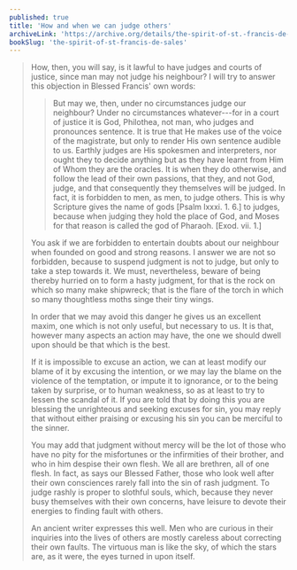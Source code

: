 ```yaml
---
published: true
title: 'How and when we can judge others'
archiveLink: 'https://archive.org/details/the-spirit-of-st.-francis-de-sales/page/88?view=theater'
bookSlug: 'the-spirit-of-st-francis-de-sales'
---
```


> How, then, you will say, is it lawful to have judges and courts of justice, since man may not judge his neighbour? I will try to answer this objection in Blessed Francis' own words:
>
>> But may we, then, under no circumstances judge our neighbour? Under no circumstances whatever---for in a court of justice it is God, Philothea, not man, who judges and pronounces sentence. It is true that He makes use of the voice of the magistrate, but only to render His own sentence audible to us. Earthly judges are His spokesmen and interpreters, nor ought they to decide anything but as they have learnt from Him of Whom they are the oracles. It is when they do otherwise, and follow the lead of their own passions, that they, and not God, judge, and that consequently they themselves will be judged. In fact, it is forbidden to men, as men, to judge others. This is why Scripture gives the name of gods [Psalm lxxxi. 1. 6.] to judges, because when judging they hold the place of God, and Moses for that reason is called the god of Pharaoh. [Exod. vii. 1.]
>
> You ask if we are forbidden to entertain doubts about our neighbour when founded on good and strong reasons. I answer we are not so forbidden, because to suspend judgment is not to judge, but only to take a step towards it. We must, nevertheless, beware of being thereby hurried on to form a hasty judgment, for that is the rock on which so many make shipwreck; that is the flare of the torch in which so many thoughtless moths singe their tiny wings.
>
> In order that we may avoid this danger he gives us an excellent maxim, one which is not only useful, but necessary to us. It is that, however many aspects an action may have, the one we should dwell upon should be that which is the best.
>
> If it is impossible to excuse an action, we can at least modify our blame of it by excusing the intention, or we may lay the blame on the violence of the temptation, or impute it to ignorance, or to the being taken by surprise, or to human weakness, so as at least to try to lessen the scandal of it. If you are told that by doing this you are blessing the unrighteous and seeking excuses for sin, you may reply that without either praising or excusing his sin you can be merciful to the sinner.
>
> You may add that judgment without mercy will be the lot of those who have no pity for the misfortunes or the infirmities of their brother, and who in him despise their own flesh. We all are brethren, all of one flesh. In fact, as says our Blessed Father, those who look well after their own consciences rarely fall into the sin of rash judgment. To judge rashly is proper to slothful souls, which, because they never busy themselves with their own concerns, have leisure to devote their energies to finding fault with others.
>
> An ancient writer expresses this well. Men who are curious in their inquiries into the lives of others are mostly careless about correcting their own faults. The virtuous man is like the sky, of which the stars are, as it were, the eyes turned in upon itself.